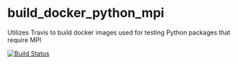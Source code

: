 # build_docker_python_mpi
Utilizes Travis to build docker images used for testing Python packages that require MPI

[![Build Status](https://travis-ci.org/ghackebeil/build_docker_python_mpi.svg?branch=master)](https://travis-ci.org/ghackebeil/build_docker_python_mpi)
